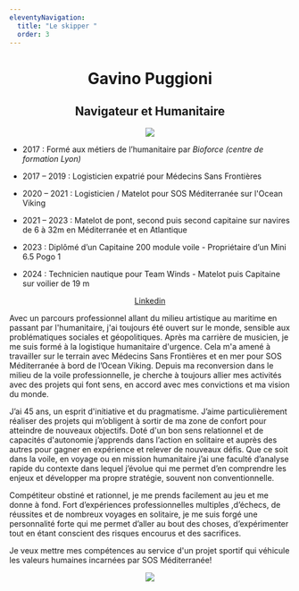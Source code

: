 ```yaml
---
eleventyNavigation:
  title: "Le skipper "
  order: 3
---
```

<h1 style="text-align: center">Gavino Puggioni</h1><h2 style="text-align: center">Navigateur et Humanitaire</h2><p style="text-align: center"><img src="/images/Skipper_ok_final.png"></p>

*   2017 : Formé aux métiers de l’humanitaire par _Bioforce (centre de formation Lyon)_
    
*   2017 – 2019 : Logisticien expatrié pour Médecins Sans Frontières
    
*   2020 – 2021 : Logisticien / Matelot pour SOS Méditerranée sur l'Ocean Viking
    
*   2021 – 2023 : Matelot de pont, second puis second capitaine sur navires de 6 à 32m en Méditerranée et en Atlantique
    
*   2023 : Diplômé d’un Capitaine 200 module voile - Propriétaire d’un Mini 6.5 Pogo 1
    
*   2024 : Technicien nautique pour Team Winds - Matelot puis Capitaine sur voilier de 19 m
    

<p style="text-align: center"><a href="https://www.linkedin.com/in/gavino-puggioni-507724300/">Linkedin</a></p>

Avec un parcours professionnel allant du milieu artistique au maritime en passant par l'humanitaire, j'ai toujours été ouvert sur le monde, sensible aux problématiques sociales et géopolitiques. Après ma carrière de musicien, je me suis formé à la logistique humanitaire d'urgence. Cela m'a amené à travailler sur le terrain avec Médecins Sans Frontières et en mer pour SOS Méditerranée à bord de l’Ocean Viking. Depuis ma reconversion dans le milieu de la voile professionnelle, je cherche à toujours allier mes activités avec des projets qui font sens, en accord avec mes convictions et ma vision du monde.

J’ai 45 ans, un esprit d'initiative et du pragmatisme. J’aime particulièrement réaliser des projets qui m’obligent à sortir de ma zone de confort pour atteindre de nouveaux objectifs. Doté d'un bon sens relationnel et de capacités d'autonomie j’apprends dans l’action en solitaire et auprès des autres pour gagner en expérience et relever de nouveaux défis. Que ce soit dans la voile, en voyage ou en mission humanitaire j’ai une faculté d’analyse rapide du contexte dans lequel j’évolue qui me permet d’en comprendre les enjeux et développer ma propre stratégie, souvent non conventionnelle.

Compétiteur obstiné et rationnel, je me prends facilement au jeu et me donne à fond. Fort d’expériences professionnelles multiples ,d’échecs, de réussites et de nombreux voyages en solitaire, je me suis forgé une personnalité forte qui me permet d’aller au bout des choses, d’expérimenter tout en étant conscient des risques encourus et des sacrifices.

Je veux mettre mes compétences au service d'un projet sportif qui véhicule les valeurs humaines incarnées par SOS Méditerranée!

<p style="text-align: center"><img src="/images/Gavino_sos_2_ok.png"></p>